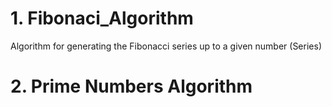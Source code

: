 # 1. Fibonaci_Algorithm
Algorithm for generating the Fibonacci series up to a given number (Series)
# 2. Prime Numbers Algorithm
